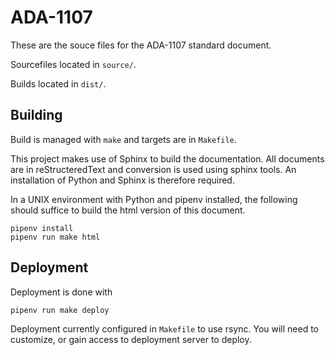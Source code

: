 # ADA-1107

These are the souce files for the ADA-1107 standard document.

Sourcefiles located in `source/`.

Builds located in `dist/`.

## Building

Build is managed with `make` and targets are in `Makefile`.

This project makes use of Sphinx to build the documentation. All documents are
in reStructeredText and conversion is used using sphinx tools. An installation
of Python and Sphinx is therefore required.

In a UNIX environment with Python and pipenv installed, the following should
suffice to build the html version of this document.

    pipenv install
    pipenv run make html

## Deployment

Deployment is done with

    pipenv run make deploy

Deployment currently configured in `Makefile` to use rsync. You will need to
customize, or gain access to deployment server to deploy.